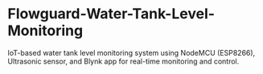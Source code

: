 # Flowguard-Water-Tank-Level-Monitoring
IoT-based water tank level monitoring system using NodeMCU (ESP8266), Ultrasonic sensor, and Blynk app for real-time monitoring and control.

